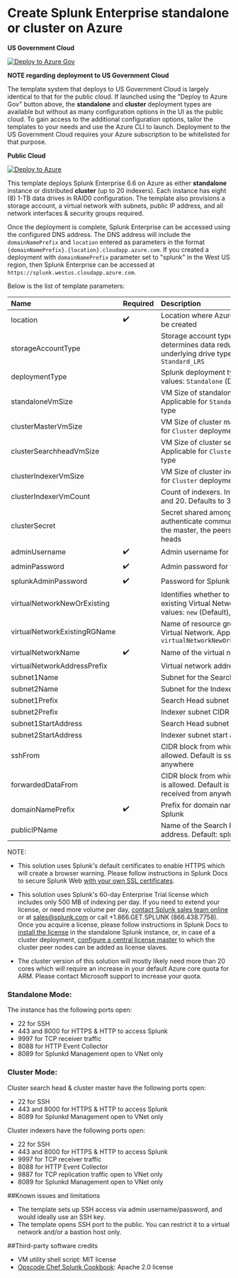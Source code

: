 # Create Splunk Enterprise standalone or cluster on Azure

**US Government Cloud**

[![Deploy to Azure Gov](https://azuredeploy.net/AzureGov.png)](https://portal.azure.us/#create/Microsoft.Template/uri/https%3A%2F%2Fraw.githubusercontent.com%2Fazure%2Fazure-quickstart-templates%2Fmaster%2Fsplunk-on-ubuntu%2Fazuredeploy-gov.json)

**NOTE regarding deployment to US Government Cloud**

The template system that deploys to US Government Cloud is largely identical to that for the public cloud. If launched using the "Deploy to Azure Gov" button above, the **standalone** and **cluster** deployment types are available but without as many configuration options in the UI as the public cloud. To gain access to the additional configuration options, tailor the templates to your needs and use the Azure CLI to launch. Deployment to the US Government Cloud requires your Azure subscription to be whitelisted for that purpose.

**Public Cloud**

[![Deploy to Azure](https://azuredeploy.net/deploybutton.png)](https://portal.azure.com/#create/Microsoft.Template/uri/https%3A%2F%2Fraw.githubusercontent.com%2Frockygiglio%2Fazure-quickstart-templates%2Fmaster%2Fsplunk-on-ubuntu%2Fazuredeploy.json)


This template deploys Splunk Enterprise 6.6 on Azure as either **standalone** instance or distributed **cluster** (up to 20 indexers). Each instance has eight (8) 1-TB data drives in RAID0 configuration. The template also provisions a storage account, a virtual network with subnets, public IP address, and all network interfaces & security groups required.

Once the deployment is complete, Splunk Enterprise can be accessed using the configured DNS address. The DNS address will include the `domainNamePrefix` and `location` entered as parameters in the format `{domainNamePrefix}.{location}.cloudapp.azure.com`. If you created a deployment with `domainNamePrefix` parameter set to "splunk" in the West US region, then Splunk Enterprise can be accessed at `https://splunk.westus.cloudapp.azure.com`.

Below is the list of template parameters:

| Name   | Required | Description |
|:--- |:--- |:---|
| location | :heavy_check_mark: | Location where Azure resources will be created |
| storageAccountType | | Storage account type which determines data redundancy and underlying drive type. Defaults to `Standard_LRS` |
| deploymentType | | Splunk deployment type. Allowed values: `Standalone` (Default), `Cluster` |
| standaloneVmSize | | VM Size of standalone instance. Applicable for `Standalone` deployment type |
| clusterMasterVmSize | | VM Size of cluster master. Applicable for `Cluster` deployment type |
| clusterSearchheadVmSize | | VM Size of cluster search head. Applicable for `Cluster` deployment type |
| clusterIndexerVmSize | | VM Size of cluster indexer. Applicable for `Cluster` deployment type |
| clusterIndexerVmCount | | Count of indexers. Integer between 3 and 20. Defaults to 3 |
| clusterSecret | | Secret shared among cluster nodes to authenticate communication between the master, the peers and search heads |
| adminUsername | :heavy_check_mark: | Admin username for the VMs |
| adminPassword | :heavy_check_mark: | Admin password for the VMs |
| splunkAdminPassword | :heavy_check_mark: | Password for Splunk admin user |
| virtualNetworkNewOrExisting | | Identifies whether to use new or existing Virtual Network. Allowed values: `new` (Default), `existing` |
| virtualNetworkExistingRGName | | Name of resource group of existing Virtual Network. Applicable if `virtualNetworkNewOrExisting=existing` |
| virtualNetworkName | :heavy_check_mark: | Name of the virtual network to be used |
| virtualNetworkAddressPrefix | | Virtual network address CIDR |
| subnet1Name | | Subnet for the Search Head |
| subnet2Name | | Subnet for the Indexers |
| subnet1Prefix | | Search Head subnet CIDR |
| subnet2Prefix | | Indexer subnet CIDR |
| subnet1StartAddress | | Search Head subnet start address |
| subnet2StartAddress | | Indexer subnet start address |
| sshFrom | | CIDR block from which SSH access is allowed. Default is ssh access from anywhere |
| forwardedDataFrom | | CIDR block from which forwarded data is allowed. Default is data can be received from anywhere |
| domainNamePrefix | :heavy_check_mark: | Prefix for domain name to access Splunk |
| publicIPName | | Name of the Search Head public IP address. Default: splunksh-publicip |


NOTE:
* This solution uses Splunk's default certificates to enable HTTPS which will create a browser warning. Please follow instructions in Splunk Docs to secure Splunk Web [with your own SSL certificates](http://docs.splunk.com/Documentation/Splunk/latest/Security/SecureSplunkWebusingasignedcertificate).

* This solution uses Splunk's 60-day Enterprise Trial license which includes only 500 MB of indexing per day. If you need to extend your license, or need more volume per day, [contact Splunk sales team online](http://www.splunk.com/index.php/ask_expert/2468/3117) or at sales@splunk.com or call +1.866.GET.SPLUNK (866.438.7758). Once you acquire a license, please follow instructions in Splunk Docs to [install the license](http://docs.splunk.com/Documentation/Splunk/latest/Admin/Installalicense) in the standalone Splunk instance, or, in case of a cluster deployment, [configure a central license master](http://docs.splunk.com/Documentation/Splunk/latest/Admin/Configurealicensemaster) to which the cluster peer nodes can be added as license slaves.

* The cluster version of this solution will mostly likely need more than 20 cores which will require an increase in your default Azure core quota for ARM. Please contact Microsoft support to increase your quota.

### Standalone Mode:
The instance has the following ports open:
* 22 for SSH
* 443 and 8000 for HTTPS & HTTP to access Splunk
* 9997 for TCP receiver traffic
* 8088 for HTTP Event Collector
* 8089 for Splunkd Management open to VNet only

### Cluster Mode:
Cluster search head & cluster master have the following ports open:
* 22 for SSH
* 443 and 8000 for HTTPS & HTTP to access Splunk
* 8089 for Splunkd Management open to VNet only

Cluster indexers have the following ports open:
* 22 for SSH
* 443 and 8000 for HTTPS & HTTP to access Splunk
* 9997 for TCP receiver traffic
* 8088 for HTTP Event Collector
* 9887 for TCP replication traffic open to VNet only
* 8089 for Splunkd Management open to VNet only

##Known issues and limitations
- The template sets up SSH access via admin username/password, and would ideally use an SSH key.
- The template opens SSH port to the public. You can restrict it to a virtual network and/or a bastion host only.

##Third-party software credits
- VM utility shell script: MIT license
- [Opscode Chef Splunk Cookbook](https://github.com/rarsan/chef-splunk): Apache 2.0 license
